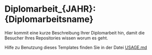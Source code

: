 # Diplomarbeit_{JAHR}: {Diplomarbeitsname}

Hier kommit eine kurze Beschreibung Ihrer Diplomarbeit hin, damit die Besucher Ihres Repositories wissen worum es geht.

Hilfe zu Benutzung dieses Templates finden Sie in der Datei [USAGE.md](USAGE.md)
